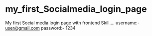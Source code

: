 # my_first_Socialmedia_login_page
My first Social media login page with frontend Skill....
username:- user@gmail.com
password:- 1234
